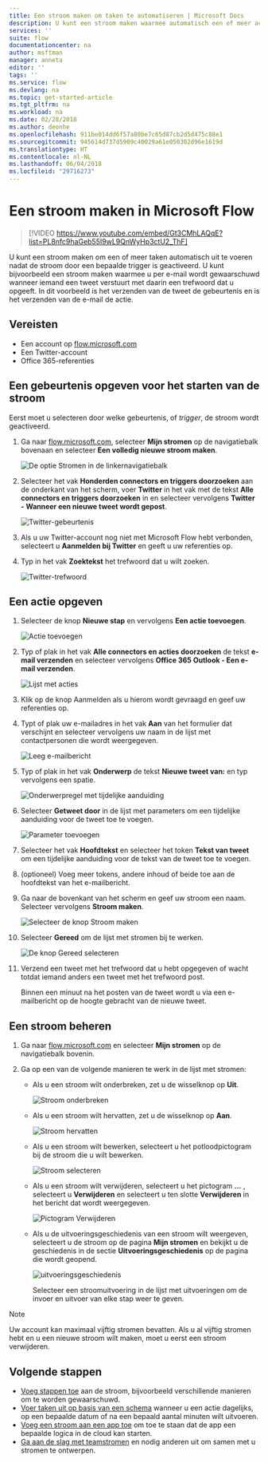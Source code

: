 ```yaml
---
title: Een stroom maken om taken te automatiseren | Microsoft Docs
description: U kunt een stroom maken waarmee automatisch een of meer acties (bijvoorbeeld het verzenden van een e-mail) worden uitgevoerd wanneer een gebeurtenis plaatsvindt (bijvoorbeeld wanneer iemand een rij toevoegt aan een SharePoint-lijst).
services: ''
suite: flow
documentationcenter: na
author: msftman
manager: anneta
editor: ''
tags: ''
ms.service: flow
ms.devlang: na
ms.topic: get-started-article
ms.tgt_pltfrm: na
ms.workload: na
ms.date: 02/28/2018
ms.author: deonhe
ms.openlocfilehash: 911be014dd6f57a80be7c65d87cb2d5d475c88e1
ms.sourcegitcommit: 945614d737d5909c40029a61e050302d96e1619d
ms.translationtype: HT
ms.contentlocale: nl-NL
ms.lasthandoff: 06/04/2018
ms.locfileid: "29716273"
---
```

# <a name="create-a-flow-in-microsoft-flow"></a>Een stroom maken in Microsoft Flow

> [!VIDEO https://www.youtube.com/embed/Gt3CMhLAQqE?list=PL8nfc9haGeb55I9wL9QnWyHp3ctU2_ThF]

U kunt een stroom maken om een of meer taken automatisch uit te voeren nadat de stroom door een bepaalde trigger is geactiveerd. U kunt bijvoorbeeld een stroom maken waarmee u per e-mail wordt gewaarschuwd wanneer iemand een tweet verstuurt met daarin een trefwoord dat u opgeeft. In dit voorbeeld is het verzenden van de tweet de gebeurtenis en is het verzenden van de e-mail de actie.

## <a name="prerequisites"></a>Vereisten

* Een account op [flow.microsoft.com](https://flow.microsoft.com)
* Een Twitter-account
* Office 365-referenties

## <a name="specify-an-event-to-start-the-flow"></a>Een gebeurtenis opgeven voor het starten van de stroom

Eerst moet u selecteren door welke gebeurtenis, of *trigger*, de stroom wordt geactiveerd.

1. Ga naar [flow.microsoft.com](https://flow.microsoft.com), selecteer **Mijn stromen** op de navigatiebalk bovenaan en selecteer **Een volledig nieuwe stroom maken**.

    ![De optie Stromen in de linkernavigatiebalk](./media/get-started-logic-flow/create-logic-flow.png)
1. Selecteer het vak **Honderden connectors en triggers doorzoeken** aan de onderkant van het scherm, voer **Twitter** in het vak met de tekst **Alle connectors en triggers doorzoeken** in en selecteer vervolgens **Twitter - Wanneer een nieuwe tweet wordt gepost**.

    ![Twitter-gebeurtenis](./media/get-started-logic-flow/twitter-search.png)

1. Als u uw Twitter-account nog niet met Microsoft Flow hebt verbonden, selecteert u **Aanmelden bij Twitter** en geeft u uw referenties op.

1. Typ in het vak **Zoektekst** het trefwoord dat u wilt zoeken.

    ![Twitter-trefwoord](./media/get-started-logic-flow/twitter-keyword.png)

## <a name="specify-an-action"></a>Een actie opgeven

1. Selecteer de knop **Nieuwe stap** en vervolgens **Een actie toevoegen**.

    ![Actie toevoegen](./media/get-started-logic-flow/add-action-icon.png)

1. Typ of plak in het vak **Alle connectors en acties doorzoeken** de tekst **e-mail verzenden** en selecteer vervolgens **Office 365 Outlook - Een e-mail verzenden**.

    ![Lijst met acties](./media/get-started-logic-flow/send-email.png)

1. Klik op de knop Aanmelden als u hierom wordt gevraagd en geef uw referenties op.

1. Typt of plak uw e-mailadres in het vak **Aan** van het formulier dat verschijnt en selecteer vervolgens uw naam in de lijst met contactpersonen die wordt weergegeven.

    ![Leeg e-mailbericht](./media/get-started-logic-flow/blank-email.png)
1. Typ of plak in het vak **Onderwerp** de tekst **Nieuwe tweet van:** en typ vervolgens een spatie.

    ![Onderwerpregel met tijdelijke aanduiding](./media/get-started-logic-flow/message-token.png)
1. Selecteer **Getweet door** in de lijst met parameters om een tijdelijke aanduiding voor de tweet toe te voegen.

    ![Parameter toevoegen](./media/get-started-logic-flow/add-parameter.png)
1. Selecteer het vak **Hoofdtekst** en selecteer het token **Tekst van tweet** om een tijdelijke aanduiding voor de tekst van de tweet toe te voegen.
1. (optioneel) Voeg meer tokens, andere inhoud of beide toe aan de hoofdtekst van het e-mailbericht.
1. Ga naar de bovenkant van het scherm en geef uw stroom een naam. Selecteer vervolgens **Stroom maken**.

    ![Selecteer de knop Stroom maken](./media/get-started-logic-flow/create-button.png)
1. Selecteer **Gereed** om de lijst met stromen bij te werken.

     ![De knop Gereed selecteren](./media/get-started-logic-flow/done-button.png)
1. Verzend een tweet met het trefwoord dat u hebt opgegeven of wacht totdat iemand anders een tweet met het trefwoord post.

     Binnen een minuut na het posten van de tweet wordt u via een e-mailbericht op de hoogte gebracht van de nieuwe tweet.

## <a name="manage-a-flow"></a>Een stroom beheren

1. Ga naar [flow.microsoft.com](https://flow.microsoft.com) en selecteer **Mijn stromen** op de navigatiebalk bovenin.
1. Ga op een van de volgende manieren te werk in de lijst met stromen:

   * Als u een stroom wilt onderbreken, zet u de wisselknop op **Uit**.

       ![Stroom onderbreken](./media/get-started-logic-flow/pause-flow.png)
   * Als u een stroom wilt hervatten, zet u de wisselknop op **Aan**.

       ![Stroom hervatten](./media/get-started-logic-flow/resume-flow.png)
   * Als u een stroom wilt bewerken, selecteert u het potloodpictogram bij de stroom die u wilt bewerken.

       ![Stroom selecteren](./media/get-started-logic-flow/select-flow.png)
   * Als u een stroom wilt verwijderen, selecteert u het pictogram **...** , selecteert u **Verwijderen** en selecteert u ten slotte **Verwijderen** in het bericht dat wordt weergegeven.

       ![Pictogram Verwijderen](./media/get-started-logic-flow/delete-icon.png)
   * Als u de uitvoeringsgeschiedenis van een stroom wilt weergeven, selecteert u de stroom op de pagina **Mijn stromen** en bekijkt u de geschiedenis in de sectie **Uitvoeringsgeschiedenis** op de pagina die wordt geopend.

       ![uitvoeringsgeschiedenis](./media/get-started-logic-flow/run-history.png)

     Selecteer een stroomuitvoering in de lijst met uitvoeringen om de invoer en uitvoer van elke stap weer te geven.

> [!NOTE]
> Uw account kan maximaal vijftig stromen bevatten. Als u al vijftig stromen hebt en u een nieuwe stroom wilt maken, moet u eerst een stroom verwijderen.
>
>

## <a name="next-steps"></a>Volgende stappen

* [Voeg stappen toe](multi-step-logic-flow.md) aan de stroom, bijvoorbeeld verschillende manieren om te worden gewaarschuwd.
* [Voer taken uit op basis van een schema](run-scheduled-tasks.md) wanneer u een actie dagelijks, op een bepaalde datum of na een bepaald aantal minuten wilt uitvoeren.
* [Voeg een stroom aan een app toe](https://powerapps.microsoft.com/tutorials/using-logic-flows/) om toe te staan dat de app een bepaalde logica in de cloud kan starten.
* [Ga aan de slag met teamstromen](create-team-flows.md) en nodig anderen uit om samen met u stromen te ontwerpen.

